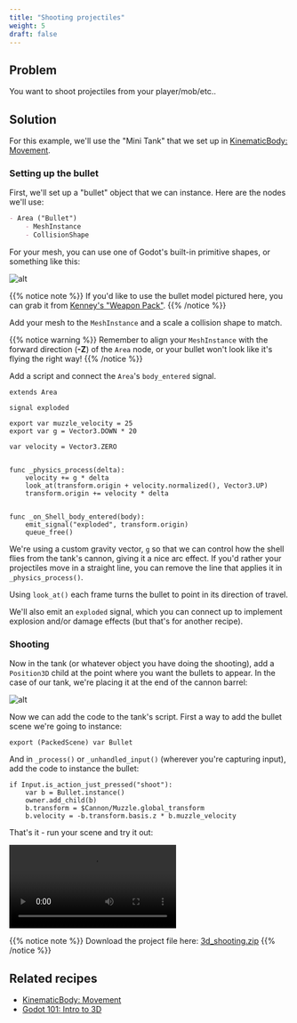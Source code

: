 ```yaml
---
title: "Shooting projectiles"
weight: 5
draft: false
---
```


## Problem

You want to shoot projectiles from your player/mob/etc..

## Solution

For this example, we'll use the "Mini Tank" that we set up in [KinematicBody: Movement](/godot_recipes/3d/kinematic_body/).

### Setting up the bullet

First, we'll set up a "bullet" object that we can instance. Here are the nodes we'll use:

```markdown
- Area ("Bullet")
    - MeshInstance
    - CollisionShape
```

For your mesh, you can use one of Godot's built-in primitive shapes, or something like this:

![alt](/godot_recipes/img/3d_shoot_01.png)

{{% notice note %}}
If you'd like to use the bullet model pictured here, you can grab it from [Kenney's "Weapon Pack"](https://kenney.nl/assets/weapon-pack).
{{% /notice %}}

Add your mesh to the `MeshInstance` and a scale a collision shape to match.

{{% notice warning %}}
Remember to align your `MeshInstance` with the forward direction (**-Z**) of the `Area` node, or your bullet won't look like it's flying the right way!
{{% /notice %}}

Add a script and connect the `Area`'s `body_entered` signal.

```gdscript
extends Area

signal exploded

export var muzzle_velocity = 25
export var g = Vector3.DOWN * 20

var velocity = Vector3.ZERO


func _physics_process(delta):
    velocity += g * delta
    look_at(transform.origin + velocity.normalized(), Vector3.UP)
    transform.origin += velocity * delta


func _on_Shell_body_entered(body):
    emit_signal("exploded", transform.origin)
    queue_free()
```

We're using a custom gravity vector, `g` so that we can control how the shell flies from the tank's cannon, giving it a nice arc effect. If you'd rather your projectiles move in a straight line, you can remove the line that applies it in `_physics_process()`.

Using `look_at()` each frame turns the bullet to point in its direction of travel.

We'll also emit an `exploded` signal, which you can connect up to implement explosion and/or damage effects (but that's for another recipe).

### Shooting

Now in the tank (or whatever object you have doing the shooting), add a `Position3D` child at the point where you want the bullets to appear. In the case of our tank, we're placing it at the end of the cannon barrel:

![alt](/godot_recipes/img/3d_shoot_02.png)

Now we can add the code to the tank's script. First a way to add the bullet scene we're going to instance:

```gdscript
export (PackedScene) var Bullet
```

And in `_process()` or `_unhandled_input()` (wherever you're capturing input), add the code to instance the bullet:

```gdscript
if Input.is_action_just_pressed("shoot"):
    var b = Bullet.instance()
    owner.add_child(b)
    b.transform = $Cannon/Muzzle.global_transform
    b.velocity = -b.transform.basis.z * b.muzzle_velocity
```

That's it - run your scene and try it out:

<video controls src="/godot_recipes/img/3d_shoot_03.webm"></video>

{{% notice note %}}
Download the project file here: [3d_shooting.zip](/godot_recipes/files/3d_shooting.zip)
{{% /notice %}}

## Related recipes

- [KinematicBody: Movement](/godot_recipes/3d/kinematic_body/)
- [Godot 101: Intro to 3D](/godot_recipes/g101/3d/)

<!-- #### Like video?

{{< youtube 7axJJYont6Y >}} -->